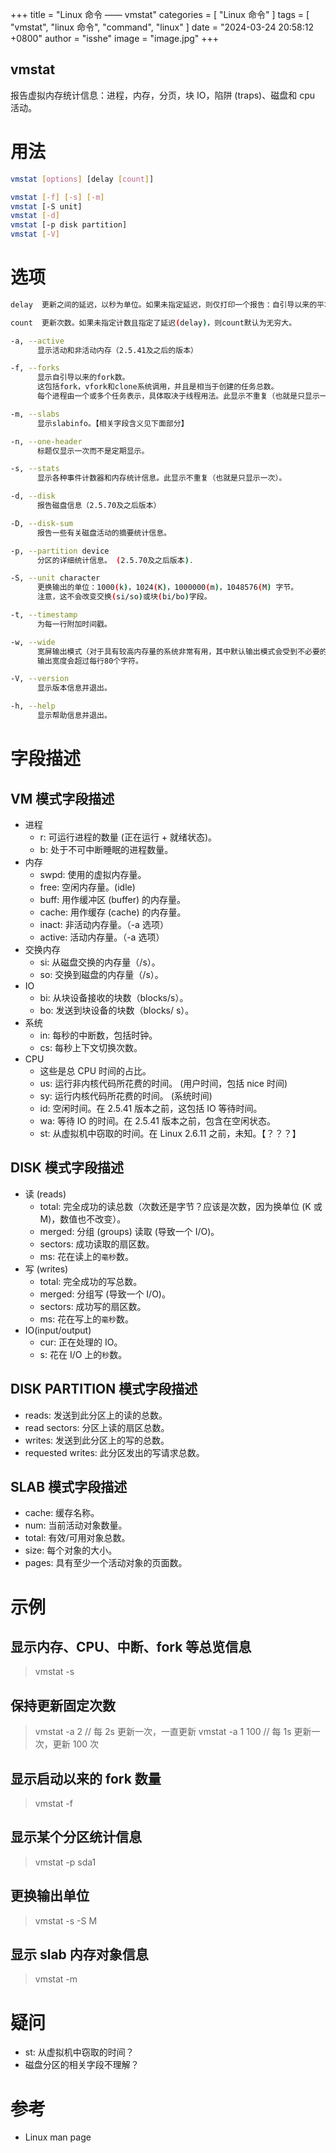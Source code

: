 +++
title = "Linux 命令 —— vmstat"
categories = [ "Linux 命令" ]
tags = [ "vmstat", "linux 命令", "command", "linux" ]
date = "2024-03-24 20:58:12 +0800"
author = "isshe"
image = "image.jpg"
+++


vmstat
---

报告虚拟内存统计信息：进程，内存，分页，块 IO，陷阱 (traps)、磁盘和 cpu 活动。

# 用法
```bash
vmstat [options] [delay [count]]

vmstat [-f] [-s] [-m]
vmstat [-S unit]
vmstat [-d]
vmstat [-p disk partition]
vmstat [-V]
```

# 选项
```bash
delay  更新之间的延迟，以秒为单位。如果未指定延迟，则仅打印一个报告：自引导以来的平均值。

count  更新次数。如果未指定计数且指定了延迟(delay)，则count默认为无穷大。

-a, --active
      显示活动和非活动内存（2.5.41及之后的版本）

-f, --forks
      显示自引导以来的fork数。
      这包括fork，vfork和clone系统调用，并且是相当于创建的任务总数。
      每个进程由一个或多个任务表示，具体取决于线程用法。此显示不重复（也就是只显示一次）。

-m, --slabs
      显示slabinfo。【相关字段含义见下面部分】

-n, --one-header
      标题仅显示一次而不是定期显示。

-s, --stats
      显示各种事件计数器和内存统计信息。此显示不重复（也就是只显示一次）。

-d, --disk
      报告磁盘信息（2.5.70及之后版本）

-D, --disk-sum
      报告一些有关磁盘活动的摘要统计信息。

-p, --partition device
      分区的详细统计信息。 (2.5.70及之后版本).

-S, --unit character
      更换输出的单位：1000(k)，1024(K)，1000000(m)，1048576(M) 字节。
      注意，这不会改变交换(si/so)或块(bi/bo)字段。

-t, --timestamp
      为每一行附加时间戳。

-w, --wide
      宽屏输出模式（对于具有较高内存量的系统非常有用，其中默认输出模式会受到不必要的列断裂影响）。
      输出宽度会超过每行80个字符。

-V, --version
      显示版本信息并退出。

-h, --help
      显示帮助信息并退出。

```

# 字段描述
## VM 模式字段描述
* 进程
    * r: 可运行进程的数量 (正在运行 + 就绪状态)。
    * b: 处于不可中断睡眠的进程数量。
* 内存
    * swpd: 使用的虚拟内存量。
    * free: 空闲内存量。(idle)
    * buff: 用作缓冲区 (buffer) 的内存量。
    * cache: 用作缓存 (cache) 的内存量。
    * inact: 非活动内存量。（-a 选项）
    * active: 活动内存量。（-a 选项）
* 交换内存
    * si: 从磁盘交换的内存量（/s）。
    * so: 交换到磁盘的内存量（/s）。
* IO
    * bi: 从块设备接收的块数（blocks/s）。
    * bo: 发送到块设备的块数（blocks/ s）。
* 系统
    * in: 每秒的中断数，包括时钟。
    * cs: 每秒上下文切换次数。
* CPU
    * 这些是总 CPU 时间的占比。
    * us: 运行非内核代码所花费的时间。  (用户时间，包括 nice 时间)
    * sy: 运行内核代码所花费的时间。  (系统时间)
    * id: 空闲时间。在 2.5.41 版本之前，这包括 IO 等待时间。
    * wa: 等待 IO 的时间。在 2.5.41 版本之前，包含在空闲状态。
    * st: 从虚拟机中窃取的时间。在 Linux 2.6.11 之前，未知。【？？？】

## DISK 模式字段描述
* 读 (reads)
    * total: 完全成功的读总数（次数还是字节？应该是次数，因为换单位 (K 或 M)，数值也不改变）。
    * merged: 分组 (groups) 读取 (导致一个 I/O)。
    * sectors: 成功读取的扇区数。
    * ms: 花在读上的`毫秒`数。
* 写 (writes)
    * total: 完全成功的写总数。
    * merged: 分组写 (导致一个 I/O)。
    * sectors: 成功写的扇区数。
    * ms: 花在写上的`毫秒`数。
* IO(input/output)
    * cur: 正在处理的 IO。
    * s: 花在 I/O 上的`秒`数。

## DISK PARTITION 模式字段描述
* reads: 发送到此分区上的读的总数。
* read sectors: 分区上读的扇区总数。
* writes: 发送到此分区上的写的总数。
* requested writes: 此分区发出的写请求总数。

## SLAB 模式字段描述
* cache: 缓存名称。
* num: 当前活动对象数量。
* total: 有效/可用对象总数。
* size: 每个对象的大小。
* pages: 具有至少一个活动对象的页面数。

# 示例
## 显示内存、CPU、中断、fork 等总览信息
> vmstat -s

## 保持更新固定次数 
> vmstat -a 2       // 每 2s 更新一次，一直更新
> vmstat -a 1 100   // 每 1s 更新一次，更新 100 次

## 显示启动以来的 fork 数量
> vmstat -f

## 显示某个分区统计信息
> vmstat -p sda1

## 更换输出单位
> vmstat -s -S M

## 显示 slab 内存对象信息
> vmstat -m

# 疑问
* st: 从虚拟机中窃取的时间？
* 磁盘分区的相关字段不理解？

# 参考
* Linux man page